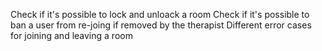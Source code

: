 Check if it's possible to lock and unloack a room
Check if it's possible to ban a user from re-joing if removed by the therapist
Different error cases for joining and leaving a room
